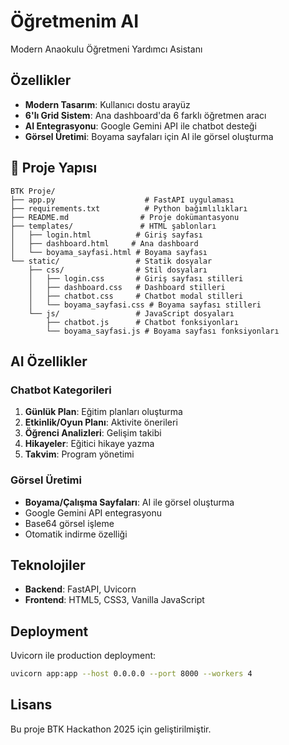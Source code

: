 # Öğretmenim AI

Modern Anaokulu Öğretmeni Yardımcı Asistanı

## Özellikler

- **Modern Tasarım**: Kullanıcı dostu arayüz
- **6'lı Grid Sistem**: Ana dashboard'da 6 farklı öğretmen aracı
- **AI Entegrasyonu**: Google Gemini API ile chatbot desteği
- **Görsel Üretimi**: Boyama sayfaları için AI ile görsel oluşturma

## 📁 Proje Yapısı

```
BTK Proje/
├── app.py                    # FastAPI uygulaması
├── requirements.txt          # Python bağımlılıkları
├── README.md                # Proje dokümantasyonu
├── templates/               # HTML şablonları
│   ├── login.html          # Giriş sayfası
│   ├── dashboard.html     # Ana dashboard
│   └── boyama_sayfasi.html # Boyama sayfası
└── static/                 # Statik dosyalar
    ├── css/                # Stil dosyaları
    │   ├── login.css       # Giriş sayfası stilleri
    │   ├── dashboard.css   # Dashboard stilleri
    │   ├── chatbot.css     # Chatbot modal stilleri
    │   └── boyama_sayfasi.css # Boyama sayfası stilleri
    └── js/                 # JavaScript dosyaları
        ├── chatbot.js      # Chatbot fonksiyonları
        └── boyama_sayfasi.js # Boyama sayfası fonksiyonları
```

## AI Özellikler

### Chatbot Kategorileri

1. **Günlük Plan**: Eğitim planları oluşturma
2. **Etkinlik/Oyun Planı**: Aktivite önerileri
3. **Öğrenci Analizleri**: Gelişim takibi
4. **Hikayeler**: Eğitici hikaye yazma
5. **Takvim**: Program yönetimi

### Görsel Üretimi

- **Boyama/Çalışma Sayfaları**: AI ile görsel oluşturma
- Google Gemini API entegrasyonu
- Base64 görsel işleme
- Otomatik indirme özelliği

## Teknolojiler

- **Backend**: FastAPI, Uvicorn
- **Frontend**: HTML5, CSS3, Vanilla JavaScript

## Deployment

Uvicorn ile production deployment:

```bash
uvicorn app:app --host 0.0.0.0 --port 8000 --workers 4
```

## Lisans

Bu proje BTK Hackathon 2025 için geliştirilmiştir.
